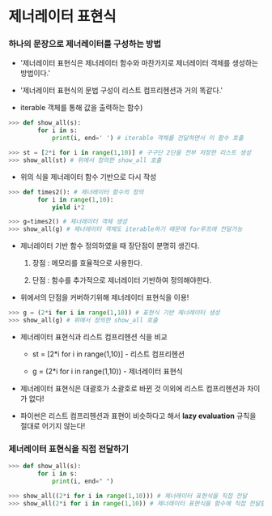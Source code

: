 # 제너레이터 표현식

### 하나의 문장으로 제너레이터를 구성하는 방법

-   '제너레이터 표현식은 제너레이터 함수와 마찬가지로 제너레이터 객체를 생성하는 방법이다.'

-   '제너레이터 표현식의 문법 구성이 리스트 컴프리헨션과 거의 똑같다.'

-   iterable 객체를 통해 값을 출력하는 함수)

```python
>>> def show_all(s):
        for i in s:
            print(i, end=' ') # iterable 객체를 전달하면서 이 함수 호출
```

```python
>>> st = [2*i for i in range(1,10)] # 구구단 2단을 전부 저장한 리스트 생성
>>> show_all(st) # 위에서 정의한 show_all 호출
```

-   위의 식을 제너레이터 함수 기반으로 다시 작성

```python
>>> def times2(): # 제너레이터 함수의 정의
        for i in range(1,10):
            yield i*2

>>> g=times2() # 제너레이터 객체 생성
>>> show_all(g) # 제너레이터 객체도 iterable하기 때문에 for루프에 전달가능
```

-   제너레이터 기반 함수 정의하였을 때 장단점이 분명히 생긴다.

    1. 장점 : 메모리를 효율적으로 사용한다.

    2. 단점 : 함수를 추가적으로 제너레이터 기반하여 정의해야한다.

-   위에서의 단점을 커버하기위해 제너레이터 표현식을 이용!

```python
>>> g = (2*i for i in range(1,10)) # 표현식 기반 제너레이터 생성
>>> show_all(g) # 위에서 정의한 show_all 호출
```

-   제너레이터 표현식과 리스트 컴프리헨션 식을 비교

    -   st = [2*i for i in range(1,10)] - 리스트 컴프리헨션

    -   g = (2\*i for i in range(1,10)) - 제너레이터 표현식

-   제너레이터 표현식은 대괄호가 소괄호로 바뀐 것 이외에 리스트 컴프리헨션과 차이가 없다!

-   파이썬은 리스트 컴프리헨션과 표현이 비슷하다고 해서 **lazy evaluation** 규칙을 절대로 어기지 않는다!

### 제너레이터 표현식을 직접 전달하기

```python
>>> def show_all(s):
        for i in s:
            print(i, end=" ")

>>> show_all((2*i for i in range(1,10))) # 제너레이터 표현식을 직접 전달
>>> show_all(2*i for i in range(1,10)) # 제너레이터 표현식을 함수에 직접 전달할 때에는 소괄호 생략 가능하다.

```
